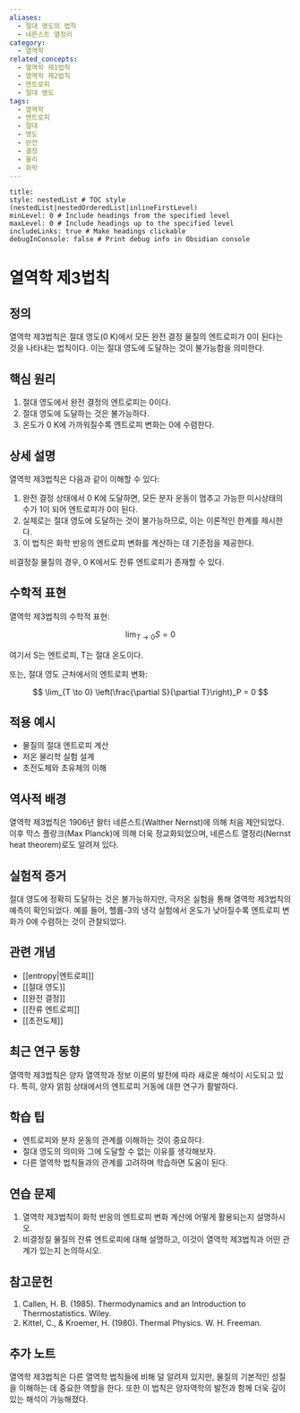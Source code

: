 ```yaml
---
aliases:
  - 절대 영도의 법칙
  - 네른스트 열정리
category:
  - 열역학
related_concepts:
  - 열역학 제1법칙
  - 열역학 제2법칙
  - 엔트로피
  - 절대 영도
tags:
  - 열역학
  - 엔트로피
  - 절대
  - 영도
  - 완전
  - 결정
  - 물리
  - 화학
---
```


```table-of-contents
title: 
style: nestedList # TOC style (nestedList|nestedOrderedList|inlineFirstLevel)
minLevel: 0 # Include headings from the specified level
maxLevel: 0 # Include headings up to the specified level
includeLinks: true # Make headings clickable
debugInConsole: false # Print debug info in Obsidian console
```
# 열역학 제3법칙

## 정의
열역학 제3법칙은 절대 영도(0 K)에서 모든 완전 결정 물질의 엔트로피가 0이 된다는 것을 나타내는 법칙이다. 이는 절대 영도에 도달하는 것이 불가능함을 의미한다.

## 핵심 원리
1. 절대 영도에서 완전 결정의 엔트로피는 0이다.
2. 절대 영도에 도달하는 것은 불가능하다.
3. 온도가 0 K에 가까워질수록 엔트로피 변화는 0에 수렴한다.

## 상세 설명
열역학 제3법칙은 다음과 같이 이해할 수 있다:

1. 완전 결정 상태에서 0 K에 도달하면, 모든 분자 운동이 멈추고 가능한 미시상태의 수가 1이 되어 엔트로피가 0이 된다.
2. 실제로는 절대 영도에 도달하는 것이 불가능하므로, 이는 이론적인 한계를 제시한다.
3. 이 법칙은 화학 반응의 엔트로피 변화를 계산하는 데 기준점을 제공한다.

비결정질 물질의 경우, 0 K에서도 잔류 엔트로피가 존재할 수 있다.

## 수학적 표현
열역학 제3법칙의 수학적 표현:

$$ \lim_{T \to 0} S = 0 $$

여기서 S는 엔트로피, T는 절대 온도이다.

또는, 절대 영도 근처에서의 엔트로피 변화:

$$ \lim_{T \to 0} \left(\frac{\partial S}{\partial T}\right)_P = 0 $$

## 적용 예시
- 물질의 절대 엔트로피 계산
- 저온 물리학 실험 설계
- 초전도체와 초유체의 이해

## 역사적 배경
열역학 제3법칙은 1906년 왈터 네른스트(Walther Nernst)에 의해 처음 제안되었다. 이후 막스 플랑크(Max Planck)에 의해 더욱 정교화되었으며, 네른스트 열정리(Nernst heat theorem)로도 알려져 있다.

## 실험적 증거
절대 영도에 정확히 도달하는 것은 불가능하지만, 극저온 실험을 통해 열역학 제3법칙의 예측이 확인되었다. 예를 들어, 헬륨-3의 냉각 실험에서 온도가 낮아질수록 엔트로피 변화가 0에 수렴하는 것이 관찰되었다.

## 관련 개념
- [[entropy|엔트로피]]
- [[절대 영도]]
- [[완전 결정]]
- [[잔류 엔트로피]]
- [[초전도체]]


## 최근 연구 동향
열역학 제3법칙은 양자 열역학과 정보 이론의 발전에 따라 새로운 해석이 시도되고 있다. 특히, 양자 얽힘 상태에서의 엔트로피 거동에 대한 연구가 활발하다.

## 학습 팁
- 엔트로피와 분자 운동의 관계를 이해하는 것이 중요하다.
- 절대 영도의 의미와 그에 도달할 수 없는 이유를 생각해보자.
- 다른 열역학 법칙들과의 관계를 고려하며 학습하면 도움이 된다.

## 연습 문제
1. 열역학 제3법칙이 화학 반응의 엔트로피 변화 계산에 어떻게 활용되는지 설명하시오.
2. 비결정질 물질의 잔류 엔트로피에 대해 설명하고, 이것이 열역학 제3법칙과 어떤 관계가 있는지 논의하시오.

## 참고문헌
1. Callen, H. B. (1985). Thermodynamics and an Introduction to Thermostatistics. Wiley.
2. Kittel, C., & Kroemer, H. (1980). Thermal Physics. W. H. Freeman.

## 추가 노트
열역학 제3법칙은 다른 열역학 법칙들에 비해 덜 알려져 있지만, 물질의 기본적인 성질을 이해하는 데 중요한 역할을 한다. 또한 이 법칙은 양자역학의 발전과 함께 더욱 깊이 있는 해석이 가능해졌다.